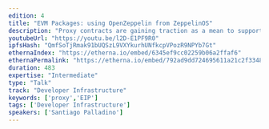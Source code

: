 ```yaml
---
edition: 4
title: "EVM Packages: using OpenZeppelin from ZeppelinOS"
description: "Proxy contracts are gaining traction as a mean to support upgradeability, reduce deployment gas costs, and share on-chain libraries. In this talk, we'll quickly review: -The minimal proxy contract, being formalised as EIP 1167 -The transparent upgradeability proxy, in use in ZeppelinOS -And the vtable proxy contract, which enables new development patterns"
youtubeUrl: "https://youtu.be/l2D-E1PF9R0"
ipfsHash: "QmfSoTjRmak91bUQSzL9VXYkurhUNfkcpVPozR9NPYb7Gt"
ethernaIndex: "https://etherna.io/embed/6345ef9cc02259b06a2ffaf6"
ethernaPermalink: "https://etherna.io/embed/792ad9dd724695611a21c2f3348fda88012cad868dc1a0cc85f1f5aaaa1d96ce"
duration: 483
expertise: "Intermediate"
type: "Talk"
track: "Developer Infrastructure"
keywords: ['proxy','EIP']
tags: ['Developer Infrastructure']
speakers: ['Santiago Palladino']
---
```

